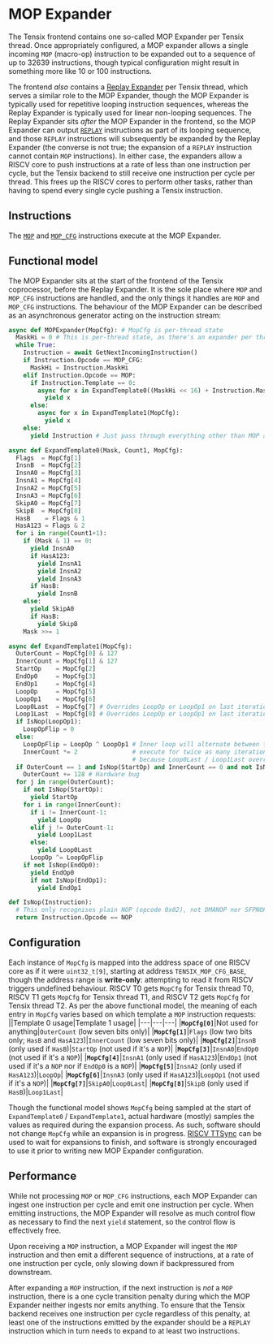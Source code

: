 # MOP Expander

The Tensix frontend contains one so-called MOP Expander per Tensix thread. Once appropriately configured, a MOP expander allows a single incoming `MOP` (macro-op) instruction to be expanded out to a sequence of up to 32639 instructions, though typical configuration might result in something more like 10 or 100 instructions.

The frontend _also_ contains a [Replay Expander](REPLAY.md) per Tensix thread, which serves a similar role to the MOP Expander, though the MOP Expander is typically used for repetitive looping instruction sequences, whereas the Replay Expander is typically used for linear non-looping sequences. The Replay Expander sits _after_ the MOP Expander in the frontend, so the MOP Expander can output [`REPLAY`](REPLAY.md) instructions as part of its looping sequence, and those `REPLAY` instructions will subsequently be expanded by the Replay Expander (the converse is not true; the expansion of a `REPLAY` instruction cannot contain `MOP` instructions). In either case, the expanders allow a RISCV core to push instructions at a rate of less than one instruction per cycle, but the Tensix backend to still receive one instruction per cycle per thread. This frees up the RISCV cores to perform other tasks, rather than having to spend every single cycle pushing a Tensix instruction.

## Instructions

The [`MOP`](MOP.md) and [`MOP_CFG`](MOP_CFG.md) instructions execute at the MOP Expander.

## Functional model

The MOP Expander sits at the start of the frontend of the Tensix coprocessor, before the Replay Expander. It is the sole place where `MOP` and `MOP_CFG` instructions are handled, and the only things it handles are `MOP` and `MOP_CFG` instructions. The behaviour of the MOP Expander can be described as an asynchronous generator acting on the instruction stream:

```py
async def MOPExpander(MopCfg): # MopCfg is per-thread state
  MaskHi = 0 # This is per-thread state, as there's an expander per thread
  while True:
    Instruction = await GetNextIncomingInstruction()
    if Instruction.Opcode == MOP_CFG:
      MaskHi = Instruction.MaskHi
    elif Instruction.Opcode == MOP:
      if Instruction.Template == 0:
        async for x in ExpandTemplate0((MaskHi << 16) + Instruction.MaskLo, Instruction.Count1, MopCfg):
          yield x
      else:
        async for x in ExpandTemplate1(MopCfg):
          yield x
    else:
      yield Instruction # Just pass through everything other than MOP and MOP_CFG

async def ExpandTemplate0(Mask, Count1, MopCfg):
  Flags  = MopCfg[1]
  InsnB  = MopCfg[2]
  InsnA0 = MopCfg[3]
  InsnA1 = MopCfg[4]
  InsnA2 = MopCfg[5]
  InsnA3 = MopCfg[6]
  SkipA0 = MopCfg[7]
  SkipB  = MopCfg[8]
  HasB    = Flags & 1
  HasA123 = Flags & 2
  for i in range(Count1+1):
    if (Mask & 1) == 0:
      yield InsnA0
      if HasA123:
        yield InsnA1
        yield InsnA2
        yield InsnA3
      if HasB:
        yield InsnB
    else:
      yield SkipA0
      if HasB:
        yield SkipB
    Mask >>= 1

async def ExpandTemplate1(MopCfg):
  OuterCount = MopCfg[0] & 127
  InnerCount = MopCfg[1] & 127
  StartOp    = MopCfg[2]
  EndOp0     = MopCfg[3]
  EndOp1     = MopCfg[4]
  LoopOp     = MopCfg[5]
  LoopOp1    = MopCfg[6]
  Loop0Last  = MopCfg[7] # Overrides LoopOp or LoopOp1 on last iteration of inner loop, if also last iteration of outer loop
  Loop1Last  = MopCfg[8] # Overrides LoopOp or LoopOp1 on last iteration of inner loop, if not last iteration of outer loop
  if IsNop(LoopOp1):
    LoopOpFlip = 0
  else:
    LoopOpFlip = LoopOp ^ LoopOp1 # Inner loop will alternate between the two instructions and will
    InnerCount *= 2               # execute for twice as many iterations. It is expressed like this
                                  # because Loop0Last / Loop1Last override the last iteration.
  if OuterCount == 1 and IsNop(StartOp) and InnerCount == 0 and not IsNop(EndOp0):
    OuterCount += 128 # Hardware bug
  for j in range(OuterCount):
    if not IsNop(StartOp):
      yield StartOp
    for i in range(InnerCount):
      if i != InnerCount-1:
        yield LoopOp
      elif j != OuterCount-1:
        yield Loop1Last
      else:
        yield Loop0Last
      LoopOp ^= LoopOpFlip
    if not IsNop(EndOp0):
      yield EndOp0
      if not IsNop(EndOp1):
        yield EndOp1

def IsNop(Instruction):
  # This only recognises plain NOP (opcode 0x02), not DMANOP nor SFPNOP.
  return Instruction.Opcode == NOP
```

## Configuration

Each instance of `MopCfg` is mapped into the address space of one RISCV core as if it were `uint32_t[9]`, starting at address `TENSIX_MOP_CFG_BASE`, though the address range is **write-only**: attempting to read it from RISCV triggers undefined behaviour. RISCV T0 gets `MopCfg` for Tensix thread T0, RISCV T1 gets `MopCfg` for Tensix thread T1, and RISCV T2 gets `MopCfg` for Tensix thread T2. As per the above functional model, the meaning of each entry in `MopCfg` varies based on which template a `MOP` instruction requests:
||Template 0 usage|Template 1 usage|
|---|---|---|
|**`MopCfg[0]`**|Not used for anything|`OuterCount` (low seven bits only)|
|**`MopCfg[1]`**|`Flags` (low two bits only; `HasB` and `HasA123`)|`InnerCount` (low seven bits only)|
|**`MopCfg[2]`**|`InsnB` (only used if `HasB`)|`StartOp` (not used if it's a `NOP`)|
|**`MopCfg[3]`**|`InsnA0`|`EndOp0` (not used if it's a `NOP`)|
|**`MopCfg[4]`**|`InsnA1` (only used if `HasA123`)|`EndOp1` (not used if it's a `NOP` nor if `EndOp0` is a `NOP`)|
|**`MopCfg[5]`**|`InsnA2` (only used if `HasA123`)|`LoopOp`|
|**`MopCfg[6]`**|`InsnA3` (only used if `HasA123`)|`LoopOp1` (not used if it's a `NOP`)|
|**`MopCfg[7]`**|`SkipA0`|`Loop0Last`|
|**`MopCfg[8]`**|`SkipB` (only used if `HasB`)|`Loop1Last`|

Though the functional model shows `MopCfg` being sampled at the start of `ExpandTemplate0` / `ExpandTemplate1`, actual hardware (mostly) samples the values as required during the expansion process. As such, software should not change `MopCfg` while an expansion is in progress. [RISCV TTSync](../BabyRISCV/TTSync.md) can be used to wait for expansions to finish, and software is strongly encouraged to use it prior to writing new MOP Expander configuration.

## Performance

While not processing `MOP` or `MOP_CFG` instructions, each MOP Expander can ingest one instruction per cycle and emit one instruction per cycle. When emitting instructions, the MOP Expander will resolve as much control flow as necessary to find the next `yield` statement, so the control flow is effectively free.

Upon receiving a `MOP` instruction, a MOP Expander will ingest the `MOP` instruction and then emit a different sequence of instructions, at a rate of one instruction per cycle, only slowing down if backpressured from downstream.

After expanding a `MOP` instruction, if the next instruction is _not_ a `MOP` instruction, there is a one cycle transition penalty during which the MOP Expander neither ingests nor emits anything. To ensure that the Tensix backend receives one instruction per cycle regardless of this penalty, at least one of the instructions emitted by the expander should be a `REPLAY` instruction which in turn needs to expand to at least two instructions.
